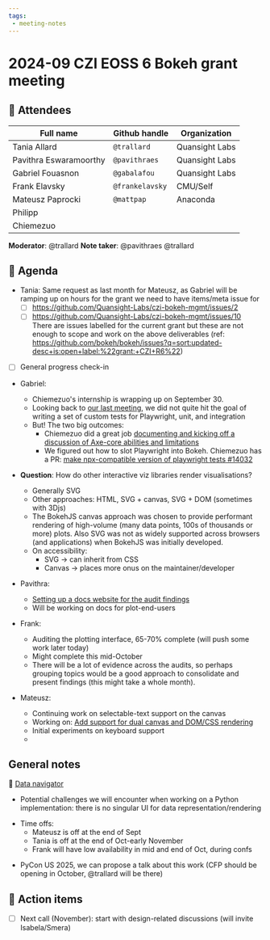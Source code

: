 ```yaml
---
tags:
 - meeting-notes
---
```


# 2024-09 CZI EOSS 6 Bokeh grant meeting

## 👥 Attendees

| Full name              | Github handle   | Organization   |
| ---------------------- | --------------- | -------------- |
| Tania Allard           | `@trallard`     | Quansight Labs |
| Pavithra Eswaramoorthy | `@pavithraes`   | Quansight Labs |
| Gabriel Fouasnon       | `@gabalafou`    | Quansight Labs |
| Frank Elavsky          | `@frankelavsky` | CMU/Self       |
| Mateusz Paprocki       | `@mattpap`      | Anaconda       |
| Philipp                |                 |                |
| Chiemezuo              |                 |                |


**Moderator**: @trallard 
**Note taker**: @pavithraes @trallard 

## 📝 Agenda
<!-- Add any progress made during the last month and 
 other items needed discussion with the rest of the team -->

- Tania: Same request as last month for Mateusz, as Gabriel will be ramping up on hours for the grant we need to have items/meta issue for 
    - [ ] https://github.com/Quansight-Labs/czi-bokeh-mgmt/issues/2 
    - [ ] https://github.com/Quansight-Labs/czi-bokeh-mgmt/issues/10
There are issues labelled for the current grant but these are not enough to scope and work on the above deliverables (ref: https://github.com/bokeh/bokeh/issues?q=sort:updated-desc+is:open+label:%22grant:+CZI+R6%22)

- [ ] General progress check-in

- Gabriel:
    - Chiemezuo's internship is wrapping up on September 30.
    - Looking back to [our last meeting](https://github.com/Quansight-Labs/czi-bokeh-mgmt/blob/main/meeting-notes/2024-Aug.md), we did not quite hit the goal of writing a set of custom tests for Playwright, unit, and integration 
    - But! The two big outcomes:
        - Chiemezuo did a great job [documenting and kicking off a discussion of Axe-core abilities and limitations](https://github.com/bokeh/bokeh/discussions/14057)
        - We figured out how to slot Playwright into Bokeh. Chiemezuo has a PR: [make npx-compatible version of playwright tests #14032](https://github.com/bokeh/bokeh/pull/14032)
- **Question**: How do other interactive viz libraries render visualisations?
    - Generally SVG
    - Other approaches: HTML, SVG + canvas, SVG + DOM (sometimes with 3Djs)
    - The BokehJS canvas approach was chosen to provide performant rendering of high-volume (many data points, 100s of thousands or more) plots. Also SVG was not as widely supported across browsers (and applications) when BokehJS was initially developed.
    - On accessibility:
        - SVG -> can inherit from CSS
        - Canvas -> places more onus on the maintainer/developer
- Pavithra:
    - [Setting up a docs website for the audit findings](https://github.com/Quansight-Labs/czi-bokeh-mgmt/issues/14)
    - Will be working on docs for plot-end-users

- Frank:
    - Auditing the plotting interface, 65-70% complete (will push some work later today)
    - Might complete this mid-October
    - There will be a lot of evidence across the audits, so perhaps grouping topics would be a good approach to consolidate and present findings (this might take a whole month). 

- Mateusz:
    - Continuing work on selectable-text support on the canvas
    - Working on: [Add support for dual canvas and DOM/CSS rendering](https://github.com/bokeh/bokeh/pull/14028)
    - Initial experiments on keyboard support
    - 
## General notes

:link: [Data navigator](https://www.frank.computer/data-navigator/#)
 - Potential challenges we will encounter when working on a Python implementation: there is no singular UI for data representation/rendering

* Time offs:
    * Mateusz is off at the end of Sept
    * Tania is off at the end of Oct-early November
    * Frank will have low availability in mid and end of Oct, during confs

- PyCon US 2025, we can propose a talk about this work (CFP should be opening in October, @trallard will be there)
 
## 🚀 Action items

- [ ] Next call (November): start with design-related discussions (will invite Isabela/Smera)
